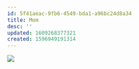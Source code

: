 ```yaml
---
id: 5f41aeac-9fb6-4549-bda1-a96bc24d8a34
title: Mom
desc: ''
updated: 1609268377321
created: 1596949191314
---
```

![](https://kevinslin-images.s3.us-west-2.amazonaws.com/images/comics/Paper.Comics.1.png)
